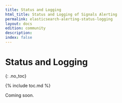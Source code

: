 ```yaml
---
title: Status and Logging
html_title: Status and Logging of Signals Alerting
permalink: elasticsearch-alerting-status-logging
layout: docs
edition: community
description:
index: false
---
```

<!--- Copyright 2022 floragunn GmbH -->

# Status and Logging
{: .no_toc}

{% include toc.md %}

Coming soon.